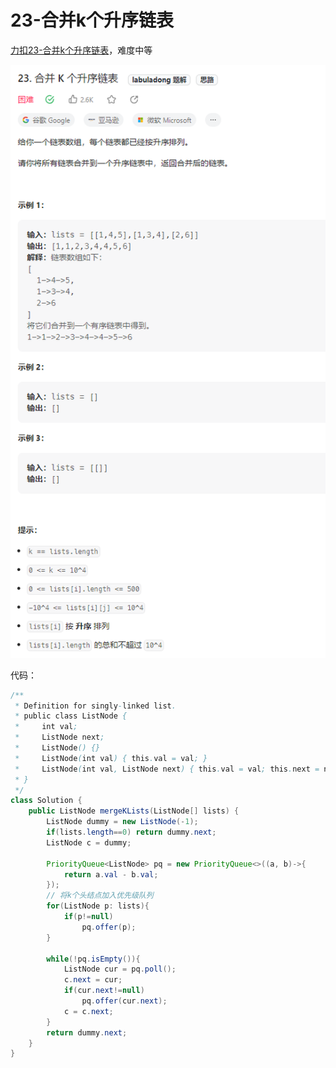 # 23-合并k个升序链表

[力扣23-合并k个升序链表](https://leetcode.cn/problems/merge-k-sorted-lists/description/)，难度中等

![image-20230816184859783](https://raw.githubusercontent.com/lqyspace/mypic/master/PicBed/202308161848849.png)

代码：

```java
/**
 * Definition for singly-linked list.
 * public class ListNode {
 *     int val;
 *     ListNode next;
 *     ListNode() {}
 *     ListNode(int val) { this.val = val; }
 *     ListNode(int val, ListNode next) { this.val = val; this.next = next; }
 * }
 */
class Solution {
    public ListNode mergeKLists(ListNode[] lists) {
        ListNode dummy = new ListNode(-1);
        if(lists.length==0) return dummy.next;
        ListNode c = dummy;

        PriorityQueue<ListNode> pq = new PriorityQueue<>((a, b)->{
            return a.val - b.val;
        });
        // 将k个头结点加入优先级队列
        for(ListNode p: lists){
            if(p!=null)
                pq.offer(p);
        }

        while(!pq.isEmpty()){
            ListNode cur = pq.poll();
            c.next = cur;
            if(cur.next!=null)
                pq.offer(cur.next);
            c = c.next;
        }
        return dummy.next;
    }
}
```


